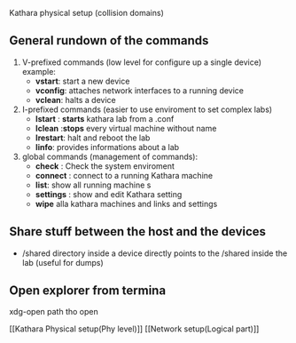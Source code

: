 
Kathara physical setup (collision domains)
## General rundown of the commands

1. V-prefixed commands  (low level for configure up a single device)
	example:
	- **vstart**: start a new device 
	- **vconfig**: attaches network interfaces to a running device 
	- **vclean**: halts a device 
2. I-prefixed commands  (easier to use enviroment to set complex labs)
	- **lstart** : **starts** kathara lab from a .conf 
	- **lclean** :**stops** every virtual machine without name 
	- **lrestart**: halt and reboot the lab 
	- **linfo**: provides informations about a lab 
3. global commands (management of commands):
	- **check** : Check the system enviroment 
	- **connect** : connect to a running Kathara machine 
	- **list**: show all running machine s
	- **settings** : show and edit Kathara setting 
	- **wipe** alla kathara machines and links and settings


## Share stuff between the host and the devices
- /shared directory inside a device directly points to the /shared inside the lab (useful for dumps)

## Open explorer from termina
xdg-open path tho open 

[[Kathara Physical setup(Phy level)]]
[[Network setup(Logical part)]]


